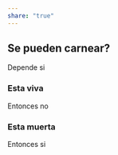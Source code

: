 ```yaml
---
share: "true"
---
```


## Se pueden carnear?

Depende si
### Esta viva
Entonces no
### Esta muerta
Entonces si